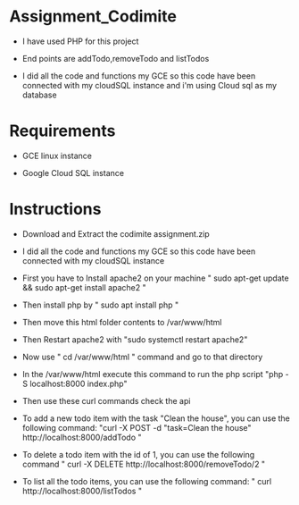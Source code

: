 # Assignment_Codimite

* I have used PHP for this project

* End points are addTodo,removeTodo and listTodos

* I did all the code and functions my GCE so this code have been connected with my cloudSQL instance and i'm using Cloud sql as my database

# Requirements

* GCE linux instance

* Google Cloud SQL instance

# Instructions 

* Download and Extract the codimite assignment.zip

* I did all the code and functions my GCE so this code have been connected with my cloudSQL instance 

* First you have to Install apache2 on your machine " sudo apt-get update && sudo apt-get install apache2 "

* Then install php by " sudo apt install php "

* Then move this html folder contents to /var/www/html

* Then Restart apache2 with "sudo systemctl restart apache2"

* Now use " cd /var/www/html " command and go to that directory

* In the /var/www/html execute this command to run the php script
    "php -S localhost:8000 index.php" 

* Then use these curl commands check the api

* To add a new todo item with the task "Clean the house", you can use the following command:
"curl -X POST -d "task=Clean the house" http://localhost:8000/addTodo "

* To delete a todo item with the id of 1, you can use the following command
" curl -X DELETE http://localhost:8000/removeTodo/2 "

* To list all the todo items, you can use the following command:
" curl http://localhost:8000/listTodos "

